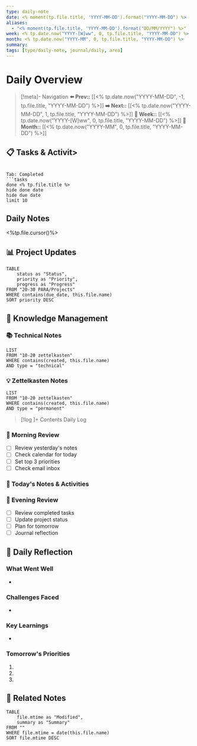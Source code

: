 ```yaml
---
type: daily-note
date: <% moment(tp.file.title, 'YYYY-MM-DD').format("YYYY-MM-DD") %>
aliases:
  - "<% moment(tp.file.title, 'YYYY-MM-DD').format("DD/MM/YYYY") %>"
week: <% tp.date.now("YYYY-[W]ww", 0, tp.file.title, "YYYY-MM-DD") %>
month: <% tp.date.now("YYYY-MM", 0, tp.file.title, "YYYY-MM-DD") %>
summary: 
tags: [type/daily-note, journal/daily, area]
---
```


# Daily Overview

>[!meta]- Navigation
>**⬅️ Prev::** [[<% tp.date.now("YYYY-MM-DD", -1, tp.file.title, "YYYY-MM-DD") %>]]
>**➡️ Next::** [[<% tp.date.now("YYYY-MM-DD", 1, tp.file.title, "YYYY-MM-DD") %>]]
>**📅 Week::** [[<% tp.date.now("YYYY-[W]ww", 0, tp.file.title, "YYYY-MM-DD") %>]]
>**📆 Month::** [[<% tp.date.now("YYYY-MM", 0, tp.file.title, "YYYY-MM-DD") %>]]


## 📋 Tasks & Activit> 
```tasks 

Tab: Completed
```tasks
done <% tp.file.title %>
hide done date
hide due date
limit 10
```



## Daily Notes

<%tp.file.cursor()%>
## 📊 Project Updates

```dataview
TABLE 
    status as "Status",
    priority as "Priority",
    progress as "Progress"
FROM "20-30 PARA/Projects"
WHERE contains(due_date, this.file.name)
SORT priority DESC
```

## 🧠 Knowledge Management

### 📚 Technical Notes
```dataview
LIST
FROM "10-20 zettelkasten"
WHERE contains(created, this.file.name)
AND type = "technical"
```

### 💡 Zettelkasten Notes
```dataview
LIST
FROM "10-20 zettelkasten"
WHERE contains(created, this.file.name)
AND type = "permanent"
```

 > [!log ]+ 
> Contents Daily Log

### 🌅 Morning Review
- [ ] Review yesterday's notes
- [ ] Check calendar for today
- [ ] Set top 3 priorities
- [ ] Check email inbox

### 📝 Today's Notes & Activities


### 🌙 Evening Review
- [ ] Review completed tasks
- [ ] Update project status
- [ ] Plan for tomorrow
- [ ] Journal reflection

## 🤔 Daily Reflection

### What Went Well
- 

### Challenges Faced
- 

### Key Learnings
- 

### Tomorrow's Priorities
1. 
2. 
3. 

## 🔗 Related Notes
```dataview
TABLE 
    file.mtime as "Modified",
    summary as "Summary"
FROM ""
WHERE file.mtime = date(this.file.name)
SORT file.mtime DESC
```